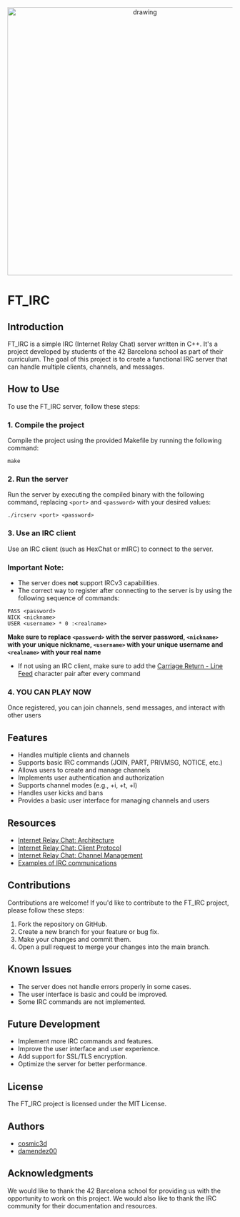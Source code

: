 <div align="center">
  <img src="https://github.com/user-attachments/assets/aefd0832-b75d-4325-b2b0-449c5d3cd19e" alt="drawing" width="600"/>
</div>

# FT_IRC

## Introduction


FT_IRC is a simple IRC (Internet Relay Chat) server written in C++. It's a project developed by students of the 42 Barcelona school as part of their curriculum. The goal of this project is to create a functional IRC server that can handle multiple clients, channels, and messages.

## How to Use

To use the FT_IRC server, follow these steps:

### 1.  Compile the project
Compile the project using the provided Makefile by running the following command:
```
make
```

### 2. Run the server
Run the server by executing the compiled binary with the following command, replacing `<port>` and `<password>` with your desired values:
```
./ircserv <port> <password>
```

### 3. Use an IRC client
Use an IRC client (such as HexChat or mIRC) to connect to the server.

### Important Note:

- The server does **not** support IRCv3 capabilities.
- The correct way to register after connecting to the server is by using the following sequence of commands:
```
PASS <password>
NICK <nickname>
USER <username> * 0 :<realname>
```
**Make sure to replace `<password>` with the server password, `<nickname>` with your unique nickname, `<username>` with your unique username and `<realname>` with your real name**
- If not using an IRC client, make sure to add the [Carriage Return - Line Feed](https://datatracker.ietf.org/doc/html/rfc2812#section-2.3) character pair after every command

### 4. YOU CAN PLAY NOW
Once registered, you can join channels, send messages, and interact with other users

## Features

- Handles multiple clients and channels
- Supports basic IRC commands (JOIN, PART, PRIVMSG, NOTICE, etc.)
- Allows users to create and manage channels
- Implements user authentication and authorization
- Supports channel modes (e.g., +i, +t, +l)
- Handles user kicks and bans
- Provides a basic user interface for managing channels and users

## Resources

- [Internet Relay Chat: Architecture](https://datatracker.ietf.org/doc/html/rfc2810)
- [Internet Relay Chat: Client Protocol](https://datatracker.ietf.org/doc/html/rfc2812)
- [Internet Relay Chat: Channel Management](https://datatracker.ietf.org/doc/html/rfc2811)
- [Examples of IRC communications](https://chi.cs.uchicago.edu/chirc/irc_examples.html#example-irc-communications)

## Contributions

Contributions are welcome! If you'd like to contribute to the FT_IRC project, please follow these steps:

1. Fork the repository on GitHub.
2. Create a new branch for your feature or bug fix.
3. Make your changes and commit them.
4. Open a pull request to merge your changes into the main branch.

## Known Issues

- The server does not handle errors properly in some cases.
- The user interface is basic and could be improved.
- Some IRC commands are not implemented.

## Future Development

- Implement more IRC commands and features.
- Improve the user interface and user experience.
- Add support for SSL/TLS encryption.
- Optimize the server for better performance.

## License

The FT_IRC project is licensed under the MIT License.

## Authors

- [cosmic3d](https://github.com/cosmic3d)
- [damendez00](https://github.com/damendez00)

## Acknowledgments

We would like to thank the 42 Barcelona school for providing us with the opportunity to work on this project. We would also like to thank the IRC community for their documentation and resources.

